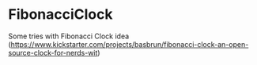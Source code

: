 # FibonacciClock
Some tries with Fibonacci Clock idea (https://www.kickstarter.com/projects/basbrun/fibonacci-clock-an-open-source-clock-for-nerds-wit)
